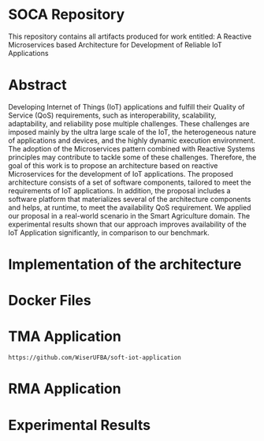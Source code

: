 # SOCA Repository
This repository contains all artifacts produced for work entitled: A Reactive Microservices based Architecture for Development of Reliable IoT Applications

# Abstract
Developing Internet of Things (IoT) applications and fulfill their Quality of Service (QoS) requirements, such as interoperability, scalability, adaptability, and reliability pose multiple challenges. These challenges are imposed mainly by the ultra large scale of the IoT, the heterogeneous nature of applications and devices, and the highly dynamic execution environment. The adoption of the Microservices pattern combined with Reactive Systems principles  may contribute to tackle some of these challenges. Therefore, the goal of this work is to propose an architecture based on reactive Microservices for the development of IoT applications. The proposed architecture consists of a set of software components, tailored to meet the requirements of IoT applications. In addition, the proposal includes a software platform that materializes several of the architecture components and helps, at runtime, to meet the availability QoS requirement. We applied our proposal in a real-world scenario in the Smart Agriculture domain. The experimental results shown that our approach improves availability of the IoT Application significantly, in comparison to our benchmark.

# Implementation of the architecture


# Docker Files


# TMA Application

```
https://github.com/WiserUFBA/soft-iot-application

```

# RMA Application


# Experimental Results


